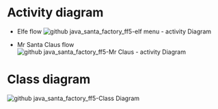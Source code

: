 # Activity diagram
- Elfe flow
![github java_santa_factory_ff5-elf menu - activity Diagram ](https://github.com/user-attachments/assets/993e7387-4736-4a9a-a9f3-1cbdfa03e7a1)

- Mr Santa Claus flow
![github java_santa_factory_ff5-Mr Claus - activity Diagram](https://github.com/user-attachments/assets/ab85790e-a9db-4de7-a669-49b1ea779277)

# Class diagram
![github java_santa_factory_ff5-Class Diagram](https://github.com/user-attachments/assets/7da44d61-7b53-416d-972d-bd9634ad1f8e)

